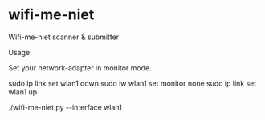 # wifi-me-niet
Wifi-me-niet scanner &amp; submitter



Usage:

Set your network-adapter in monitor mode.

sudo ip link set wlan1 down
sudo iw wlan1 set monitor none
sudo ip link set wlan1 up



./wifi-me-niet.py --interface wlan1

